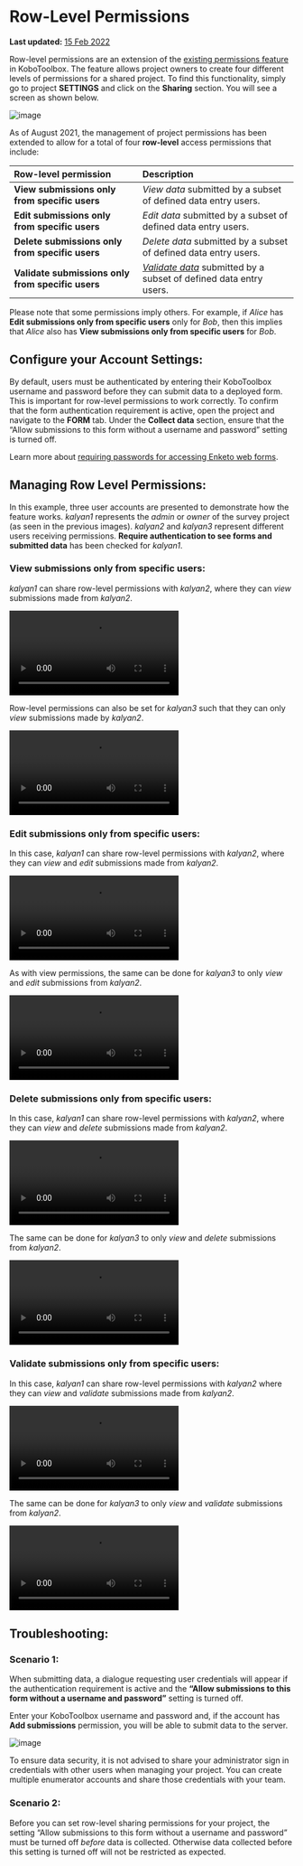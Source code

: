 # Row-Level Permissions

**Last updated:**
<a href="https://github.com/kobotoolbox/docs/blob/511ea4cb3c698a4b45e7c2b4efd1af4e356e811f/source/row_level_permissions.md" class="reference">15
Feb 2022</a>

Row-level permissions are an extension of the
[existing permissions feature](managing_permissions.md) in KoboToolbox. The feature allows project
owners to create four different levels of permissions for a shared project. To
find this functionality, simply go to project **SETTINGS** and click on the
**Sharing** section. You will see a screen as shown below.

![image](/images/row_level_permissions/row-level-options.png)

As of August 2021, the management of project permissions has been extended to
allow for a total of four **row-level** access permissions that include:

| Row-level permission                              | Description                                                                                                                    |
| :------------------------------------------------ | :----------------------------------------------------------------------------------------------------------------------------- |
| **View submissions only from specific users**     | _View data_ submitted by a subset of defined data entry users.                                                                 |
| **Edit submissions only from specific users**     | _Edit data_ submitted by a subset of defined data entry users.                                                                 |
| **Delete submissions only from specific users**   | _Delete data_ submitted by a subset of defined data entry users.                                                               |
| **Validate submissions only from specific users** | <a class="reference" href="record_validation.html"><i>Validate data</i></a> submitted by a subset of defined data entry users. |

<p class="note">
    Please note that some permissions imply others. For example, if <i>Alice</i> has <strong>Edit submissions only from specific users</strong> only for <i>Bob</i>, then this implies that <i>Alice</i> also has <strong>View submissions only from specific users</strong> for <i>Bob</i>.
</p>

## Configure your Account Settings:

By default, users must be authenticated by entering their KoboToolbox username and password before they can submit data to a deployed form. This is important for row-level permissions to work correctly. To confirm that the form authentication requirement is active, open the project and navigate to the **FORM** tab. Under the **Collect data** section, ensure that the “Allow submissions to this form without a username and password” setting is turned off.

Learn more about [requiring passwords for accessing Enketo web forms](https://support.kobotoolbox.org/managing_permissions.html#requiring-passwords-for-accessing-enketo-web-forms).

## Managing Row Level Permissions:

In this example, three user accounts are presented to demonstrate how the
feature works. _kalyan1_ represents the _admin_ or _owner_ of the survey project
(as seen in the previous images). _kalyan2_ and _kalyan3_ represent different
users receiving permissions. **Require authentication to see forms and submitted
data** has been checked for _kalyan1_.

### View submissions only from specific users:

_kalyan1_ can share row-level permissions with _kalyan2_, where they can _view_
submissions made from _kalyan2_.

<video controls><source src="./_static/files/row_level_permissions/1_View_submissions_1.mp4" type="video/mp4"></video>

Row-level permissions can also be set for _kalyan3_ such that they can only
_view_ submissions made by _kalyan2_.

<video controls><source src="./_static/files/row_level_permissions/2_View_submissions_2.mp4" type="video/mp4"></video>

### Edit submissions only from specific users:

In this case, _kalyan1_ can share row-level permissions with _kalyan2_, where
they can _view_ and _edit_ submissions made from _kalyan2_.

<video controls><source src="./_static/files/row_level_permissions/3_Edit_Submission_1.mp4" type="video/mp4"></video>

As with view permissions, the same can be done for _kalyan3_ to only _view_ and
_edit_ submissions from _kalyan2_.

<video controls><source src="./_static/files/row_level_permissions/4_Edit_Submission_2.mp4" type="video/mp4"></video>

### Delete submissions only from specific users:

In this case, _kalyan1_ can share row-level permissions with _kalyan2_, where
they can _view_ and _delete_ submissions made from _kalyan2_.

<video controls><source src="./_static/files/row_level_permissions/5_Delete_Submissions_1.mp4" type="video/mp4"></video>

The same can be done for _kalyan3_ to only _view_ and _delete_ submissions from
_kalyan2_.

<video controls><source src="./_static/files/row_level_permissions/6_Delete_Submissions_2.mp4" type="video/mp4"></video>

### Validate submissions only from specific users:

In this case, _kalyan1_ can share row-level permissions with _kalyan2_ where
they can _view_ and _validate_ submissions made from _kalyan2_.

<video controls><source src="./_static/files/row_level_permissions/7_Validate_Submissions_1.mp4" type="video/mp4"></video>

The same can be done for _kalyan3_ to only _view_ and _validate_ submissions
from _kalyan2_.

<video controls><source src="./_static/files/row_level_permissions/8_Validate_Submissions_2.mp4" type="video/mp4"></video>

## Troubleshooting:

### Scenario 1:

When submitting data, a dialogue requesting user credentials will appear if the authentication requirement is active and the **“Allow submissions to this form without a username and password”** setting is turned off.

Enter your KoboToolbox username and password and, if the account has **Add submissions** permission, you will be able to submit data to the server.

![image](/images/row_level_permissions/Login.png)

<p class="note">To ensure data security, it is not advised to share your administrator sign in credentials with other users when managing your project. You can create multiple enumerator accounts and share those credentials with your team.</p>

### Scenario 2:

Before you can set row-level sharing permissions for your project, the setting “Allow submissions to this form without a username and password” must be turned off _before_ data is collected. Otherwise data collected before this setting is turned off will not be
restricted as expected.
